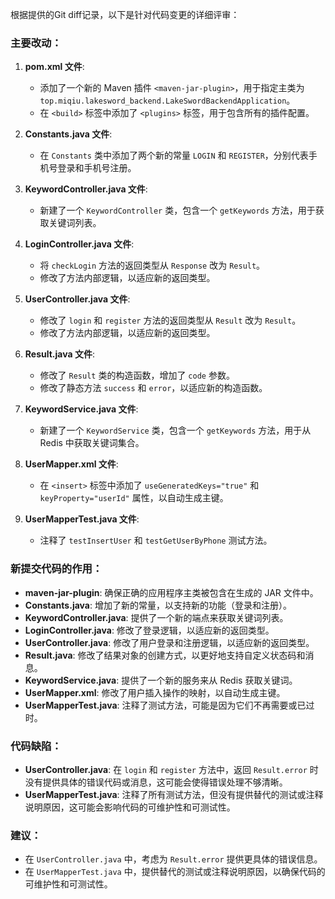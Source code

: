根据提供的Git diff记录，以下是针对代码变更的详细评审：

### 主要改动：

1. **pom.xml 文件**:
   - 添加了一个新的 Maven 插件 `<maven-jar-plugin>`，用于指定主类为 `top.miqiu.lakesword_backend.LakeSwordBackendApplication`。
   - 在 `<build>` 标签中添加了 `<plugins>` 标签，用于包含所有的插件配置。

2. **Constants.java 文件**:
   - 在 `Constants` 类中添加了两个新的常量 `LOGIN` 和 `REGISTER`，分别代表手机号登录和手机号注册。

3. **KeywordController.java 文件**:
   - 新建了一个 `KeywordController` 类，包含一个 `getKeywords` 方法，用于获取关键词列表。

4. **LoginController.java 文件**:
   - 将 `checkLogin` 方法的返回类型从 `Response` 改为 `Result`。
   - 修改了方法内部逻辑，以适应新的返回类型。

5. **UserController.java 文件**:
   - 修改了 `login` 和 `register` 方法的返回类型从 `Result` 改为 `Result`。
   - 修改了方法内部逻辑，以适应新的返回类型。

6. **Result.java 文件**:
   - 修改了 `Result` 类的构造函数，增加了 `code` 参数。
   - 修改了静态方法 `success` 和 `error`，以适应新的构造函数。

7. **KeywordService.java 文件**:
   - 新建了一个 `KeywordService` 类，包含一个 `getKeywords` 方法，用于从 Redis 中获取关键词集合。

8. **UserMapper.xml 文件**:
   - 在 `<insert>` 标签中添加了 `useGeneratedKeys="true"` 和 `keyProperty="userId"` 属性，以自动生成主键。

9. **UserMapperTest.java 文件**:
   - 注释了 `testInsertUser` 和 `testGetUserByPhone` 测试方法。

### 新提交代码的作用：

- **maven-jar-plugin**: 确保正确的应用程序主类被包含在生成的 JAR 文件中。
- **Constants.java**: 增加了新的常量，以支持新的功能（登录和注册）。
- **KeywordController.java**: 提供了一个新的端点来获取关键词列表。
- **LoginController.java**: 修改了登录逻辑，以适应新的返回类型。
- **UserController.java**: 修改了用户登录和注册逻辑，以适应新的返回类型。
- **Result.java**: 修改了结果对象的创建方式，以更好地支持自定义状态码和消息。
- **KeywordService.java**: 提供了一个新的服务来从 Redis 获取关键词。
- **UserMapper.xml**: 修改了用户插入操作的映射，以自动生成主键。
- **UserMapperTest.java**: 注释了测试方法，可能是因为它们不再需要或已过时。

### 代码缺陷：

- **UserController.java**: 在 `login` 和 `register` 方法中，返回 `Result.error` 时没有提供具体的错误代码或消息，这可能会使得错误处理不够清晰。
- **UserMapperTest.java**: 注释了所有测试方法，但没有提供替代的测试或注释说明原因，这可能会影响代码的可维护性和可测试性。

### 建议：

- 在 `UserController.java` 中，考虑为 `Result.error` 提供更具体的错误信息。
- 在 `UserMapperTest.java` 中，提供替代的测试或注释说明原因，以确保代码的可维护性和可测试性。
